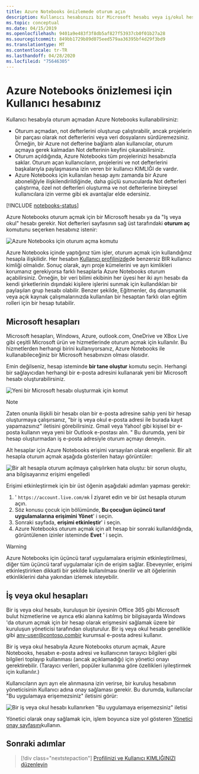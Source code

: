 ```yaml
---
title: Azure Notebooks önizlemede oturum açın
description: Kullanıcı hesabınızı bir Microsoft hesabı veya iş/okul hesabı kullanarak Azure Notebooks için yapılandırın.
ms.topic: conceptual
ms.date: 04/15/2019
ms.openlocfilehash: 9401a9e483f3f8db5af827f53937cb0f01b27a28
ms.sourcegitcommit: 849bb1729b89d075eed579aa36395bf4d29f3bd9
ms.translationtype: MT
ms.contentlocale: tr-TR
ms.lasthandoff: 04/28/2020
ms.locfileid: "75646305"
---
```

# <a name="your-user-account-for-azure-notebooks-preview"></a>Azure Notebooks önizlemesi için Kullanıcı hesabınız

Kullanıcı hesabıyla oturum açmadan Azure Notebooks kullanabilirsiniz:

- Oturum açmadan, not defterlerini oluşturup çalıştırabilir, ancak projelerin bir parçası olarak not defterlerini veya veri dosyalarını sürdüremezsiniz. Örneğin, bir Azure not defterine bağlantı alan kullanıcılar, oturum açmaya gerek kalmadan Not defterinin keyfini çıkarabilirsiniz.
- Oturum açıldığında, Azure Notebooks tüm projelerinizi hesabınızla saklar. Oturum açan kullanıcıların, projelerini ve not defterlerini başkalarıyla paylaşmasına izin veren bir kullanıcı KIMLIĞI de vardır.
- Azure Notebooks için kullanılan hesap aynı zamanda bir Azure aboneliğiyle ilişkilendirildiğinde, daha güçlü sunucularda Not defterleri çalıştırma, özel not defterleri oluşturma ve not defterlerine bireysel kullanıcılara izin verme gibi ek avantajlar elde edersiniz.

[!INCLUDE [notebooks-status](../../includes/notebooks-status.md)]

Azure Notebooks oturum açmak için bir Microsoft hesabı ya da "Iş veya okul" hesabı gerekir. Not defterleri sayfasının sağ üst tarafındaki **oturum aç** komutunu seçerken hesabınız istenir:

![Azure Notebooks için oturum açma komutu](media/accounts/sign-in-command.png)

Azure Notebooks içinde yaptığınız tüm işler, oturum açmak için kullandığınız hesapla ilişkilidir. Her hesabın [Kullanıcı profilinizde](azure-notebooks-user-profile.md)de benzersiz BIR kullanıcı kimliği olmalıdır. Sonuç olarak, ayrı proje kümelerini ve ayrı kimlikleri korumanız gerekiyorsa farklı hesaplarla Azure Notebooks oturum açabilirsiniz. Örneğin, bir veri bilimi ekibinin her üyesi her iki ayrı hesabı da kendi şirketlerinin dışındaki kişilere işlerini sunmak için kullandıkları bir paylaşılan grup hesabı olabilir. Benzer şekilde, Eğitmenler, dış danışmanlık veya açık kaynak çalışmalarınızda kullanılan bir hesaptan farklı olan eğitim rolleri için bir hesap tutabilir.

## <a name="microsoft-accounts"></a>Microsoft hesapları

Microsoft hesapları, Windows, Azure, outlook.com, OneDrive ve XBox Live gibi çeşitli Microsoft ürün ve hizmetlerinde oturum açmak için kullanılır. Bu hizmetlerden herhangi birini kullanıyorsanız, Azure Notebooks ile kullanabileceğiniz bir Microsoft hesabınızın olması olasıdır.

Emin değilseniz, hesap isteminde **bir tane oluştur** komutu seçin. Herhangi bir sağlayıcıdan herhangi bir e-posta adresini kullanarak yeni bir Microsoft hesabı oluşturabilirsiniz.

![Yeni bir Microsoft hesabı oluşturmak için komut](media/accounts/create-new-microsoft-account.png)

> [!Note]
> Zaten onunla ilişkili bir hesabı olan bir e-posta adresine sahip yeni bir hesap oluşturmaya çalışırsanız, "bir iş veya okul e-posta adresi ile burada kayıt yapamazsınız" iletisini görebilirsiniz. Gmail veya Yahoo! gibi kişisel bir e-posta kullanın veya yeni bir Outlook e-postası alın. " Bu durumda, yeni bir hesap oluşturmadan iş e-posta adresiyle oturum açmayı deneyin.

Alt hesaplar için Azure Notebooks erişimi varsayılan olarak engellenir. Bir alt hesapla oturum açmak aşağıda gösterilen hatayı görüntüler:

![Bir alt hesapla oturum açılmaya çalışılırken hata oluştu: bir sorun oluştu, ana bilgisayarınız erişimi engelledi](media/accounts/child-account-error.png)

Erişimi etkinleştirmek için bir üst öğenin aşağıdaki adımları yapması gerekir:

1. ' `https://account.live.com/mk` İ ziyaret edin ve bir üst hesapla oturum açın.
1. Söz konusu çocuk için bölümünde, **Bu çocuğun üçüncü taraf uygulamalarına erişimini Yönet**' i seçin.
1. Sonraki sayfada, **erişimi etkinleştir**' i seçin.
1. Azure Notebooks oturum açmak için alt hesap bir sonraki kullanıldığında, görüntülenen izinler isteminde **Evet** ' i seçin.

> [!Warning]
> Azure Notebooks için üçüncü taraf uygulamalara erişimin etkinleştirilmesi, diğer tüm üçüncü taraf uygulamalar için de erişim sağlar. Ebeveynler, erişimi etkinleştirirken dikkatli bir şekilde kullanılması önerilir ve alt öğelerinin etkinliklerini daha yakından izlemek isteyebilir.

## <a name="work-or-school-accounts"></a>İş veya okul hesapları

Bir iş veya okul hesabı, kuruluşun bir üyesinin Office 365 gibi Microsoft bulut hizmetlerine ve ayrıca etki alanına katılmış bir bilgisayarda Windows 'da oturum açmak için bir hesap olarak erişmesini sağlamak üzere bir kuruluşun yöneticisi tarafından oluşturulur. Bir iş veya okul hesabı genellikle gibi any-user@contoso.combir kurumsal e-posta adresi kullanır.

Bir iş veya okul hesabıyla Azure Notebooks oturum açmak, Azure Notebooks, hesabın e-posta adresi ve kullanıcının tarayıcı bilgileri gibi bilgileri toplayıp kullanması (ancak açıklamadığı) için yönetici onayı gerektirebilir. (Tarayıcı verileri, popüler kullanıma göre özellikleri iyileştirmek için kullanılır.)

Kullanıcıların ayrı ayrı ele alınmasına izin verirse, bir kuruluş hesabının yöneticisinin Kullanıcı adına onay sağlaması gerekir. Bu durumda, kullanıcılar "Bu uygulamaya erişemezsiniz" iletisini görür:

![Bir iş veya okul hesabı kullanırken "Bu uygulamaya erişemezsiniz" iletisi](media/accounts/consent-permissions-denied.png)

Yönetici olarak onay sağlamak için, işlem boyunca size yol gösteren [Yönetici onay sayfasını](https://notebooks.azure.com/account/adminConsent)kullanın.

## <a name="next-steps"></a>Sonraki adımlar  

> [!div class="nextstepaction"]
> [Profilinizi ve Kullanıcı KIMLIĞINIZI düzenleyin](azure-notebooks-user-profile.md)
